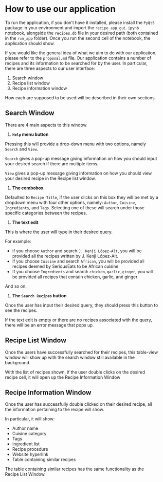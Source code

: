 # **How to use our application**

To run the application, if you don't have it installed, please install the `PyQt5` package in your environment and import the `recipe_app_gui.ipynb` notebook, alongside the `recipes.db` file in your desired path (both contained in the `run_app` folder). Once you run the second cell of the notebook, the application should show.

If you would like the general idea of what we aim to do with our application, please refer to the `proposal.md` file. Our application contains a number of recipes and its information to be searched for by the user. In particular, there are three aspects to our user interface:

1. Search window
2. Recipe list window
3. Recipe information window

How each are supposed to be used will be described in their own sections.

## **Search Window**

There are 4 main aspects to this window.

1. **`Help` menu button**

Pressing this will provide a drop-down menu with two options, namely `Search` and `View`.

`Search` gives a pop-up message giving information on how you should input your desired search if there are multiple items.

`View` gives a pop-up message giving information on how you should view your desired recipe in the Recipe list window.

1. **The combobox**

Defaulted to `Recipe Title`, if the user clicks on this box they will be met by a dropdown menu with four other options, namely: `Author`, `Cuisine`, `Ingredients`, and `Tags`. Selecting one of these will search under those specific categories between the recipes.

1. **The text edit**

This is where the user will type in their desired query.

For example:

* if you choose `Author` and search `J. Kenji López-Alt`, you will be provided all the recipes written by J. Kenji López-Alt.
* if you choose `Cuisine` and search `African`, you will be provided all recipes deemed by SeriousEats to be African cuisine
* If you choose `Ingredients` and search `chicken,garlic,ginger`, you will be provided all recipes that contain chicken, garlic, and ginger

And so on.

1. **The `Search Recipes` button**

Once the user has input their desired query, they should press this button to see the recipes.

If the text edit is empty or there are no recipes associated with the query, there will be an error message that pops up.

## **Recipe List Window**

Once the users have successfully searched for their recipes, this table-view window will show up with the search window still available in the background.

With the list of recipes shown, if the user double clicks on the desired recipe cell, it will open up the Recipe Information Window

## **Recipe Information Window**

Once the user has successfully double clicked on their desired recipe, all the information pertaining to the recipe will show.

In particular, it will show:

* Author name
* Cuisine category
* Tags
* Ingredient list
* Recipe procedure
* Website hyperlink
* Table containing similar recipes

The table containing similar recipes has the same functionality as the Recipe List Window.
